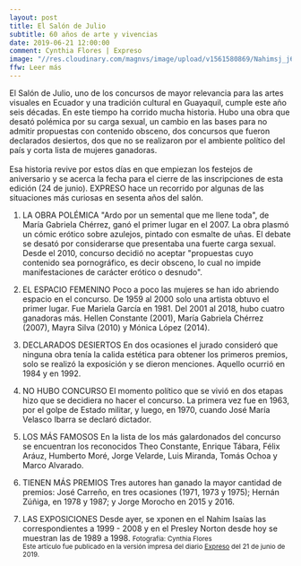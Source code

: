 ```yaml
---
layout: post
title: El Salón de Julio
subtitle: 60 años de arte y vivencias
date: 2019-06-21 12:00:00
comment: Cynthia Flores | Expreso
image: "//res.cloudinary.com/magnvs/image/upload/v1561580869/Nahimsj_j6majm.jpg"
ffw: Leer más
---
```

El Salón de Julio, uno de los concursos de mayor relevancia para las artes visuales en Ecuador y una tradición cultural en Guayaquil, cumple este año seis décadas. En este tiempo ha corrido mucha historia. Hubo una obra que desató polémica por su carga sexual, un cambio en las bases para no admitir propuestas con contenido obsceno, dos concursos que fueron declarados desiertos, dos que no se realizaron por el ambiente político del país y corta lista de mujeres ganadoras. <br /> <br/>Esa historia revive por estos días en que empiezan los festejos de aniversario y se acerca la fecha para el cierre de las inscripciones de esta edición (24 de junio). EXPRESO hace un recorrido por algunas de las situaciones más curiosas en sesenta años del salón.  

1. LA OBRA POLÉMICA
"Ardo por un semental que me llene toda", de María Gabriela Chérrez, ganó el primer lugar en el 2007. La obra plasmó un cómic erótico sobre azulejos, pintado con esmalte de uñas. El debate se desató por considerarse que presentaba una fuerte carga sexual. Desde el 2010, concurso decidió no aceptar "propuestas cuyo contenido sea pornográfico, es decir obsceno, lo cual no impide manifestaciones de carácter erótico o desnudo".  

2. EL ESPACIO FEMENINO
Poco a poco las mujeres se han ido abriendo espacio en el concurso. De 1959 al 2000 solo una artista obtuvo el primer lugar. Fue Mariela García en 1981. Del 2001 al 2018, hubo cuatro ganadoras más. Hellen Constante (2001), María Gabriela Chérrez (2007), Mayra Silva (2010) y Mónica López (2014).  

3. DECLARADOS DESIERTOS
En dos ocasiones el jurado consideró que ninguna obra tenía la calida estética para obtener los primeros premios, solo se realizó la exposición y se dieron menciones. Aquello ocurrió en 1984 y en 1992.  

4. NO HUBO CONCURSO
El momento político que se vivió en dos etapas hizo que se decidiera no hacer el concurso. La primera vez fue en 1963, por el golpe de Estado militar, y luego, en 1970, cuando José María Velasco Ibarra se declaró dictador.  

5. LOS MÁS FAMOSOS
En la lista de los más galardonados del concurso se encuentran los reconocidos Theo Constante, Enrique Tábara, Félix Aráuz, Humberto Moré, Jorge Velarde, Luis Miranda, Tomás Ochoa y Marco Alvarado.  

6. TIENEN MÁS PREMIOS
Tres autores han ganado la mayor cantidad de premios: José Carreño, en tres ocasiones (1971, 1973 y 1975); Hernán Zúñiga, en 1978 y 1987; y Jorge Morocho en 2015 y 2016.  

7. LAS EXPOSICIONES
Desde ayer, se xponen en el Nahim Isaías las correspondientes a 1999 - 2008 y en el Presley Norton desde hoy se muestran las de 1989 a 1998.
<small>Fotografía: Cynthia Flores<br />Este artículo fue publicado en la versión impresa del diario [Expreso](//www.expreso.ec) del 21 de junio de 2019.</small>

